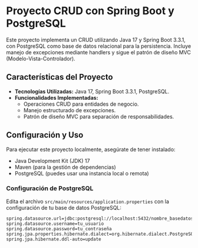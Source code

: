# Proyecto CRUD con Spring Boot y PostgreSQL

Este proyecto implementa un CRUD utilizando Java 17 y Spring Boot 3.3.1, con PostgreSQL como base de datos relacional para la persistencia. Incluye manejo de excepciones mediante handlers y sigue el patrón de diseño MVC (Modelo-Vista-Controlador).

## Características del Proyecto

- **Tecnologías Utilizadas:** Java 17, Spring Boot 3.3.1, PostgreSQL.
- **Funcionalidades Implementadas:**
  - Operaciones CRUD para entidades de negocio.
  - Manejo estructurado de excepciones.
  - Patrón de diseño MVC para separación de responsabilidades.
  
## Configuración y Uso

Para ejecutar este proyecto localmente, asegúrate de tener instalado:

- Java Development Kit (JDK) 17
- Maven (para la gestión de dependencias)
- PostgreSQL (puedes usar una instancia local o remota)

### Configuración de PostgreSQL

Edita el archivo `src/main/resources/application.properties` con la configuración de tu base de datos PostgreSQL:

```properties
spring.datasource.url=jdbc:postgresql://localhost:5432/nombre_basedatos
spring.datasource.username=tu_usuario
spring.datasource.password=tu_contraseña
spring.jpa.properties.hibernate.dialect=org.hibernate.dialect.PostgreSQLDialect
spring.jpa.hibernate.ddl-auto=update
